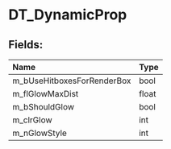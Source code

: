 # DT_DynamicProp

## Fields:

| Name | Type |
| :--- | :--- |
| m_bUseHitboxesForRenderBox | bool |
| m_flGlowMaxDist | float |
| m_bShouldGlow | bool |
| m_clrGlow | int |
| m_nGlowStyle | int |
